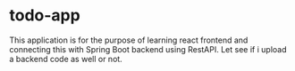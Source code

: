 # todo-app
This application is for the purpose of learning react frontend and connecting this with Spring Boot backend using RestAPI. Let see if i upload a backend code as well or not.
